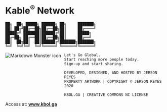 # Kable<sup>®</sup> Network
	██╗  ██╗ █████╗ ██████╗ ██╗     ███████╗
	██║ ██╔╝██╔══██╗██╔══██╗██║     ██╔════╝
	█████╔╝ ███████║██████╔╝██║     █████╗  
	██╔═██╗ ██╔══██║██╔══██╗██║     ██╔══╝  
	██║  ██╗██║  ██║██████╔╝███████╗███████╗
	╚═╝  ╚═╝╚═╝  ╚═╝╚═════╝ ╚══════╝╚══════╝
<img src="https://repository-images.githubusercontent.com/329302905/a631d700-5662-11eb-8d90-a8b059352bb2" alt="Markdown Monster icon" style="float: left; margin-right: 10px;" />

	Let's Go Global.
	Start reaching more people today.
	Sign-up and start sharing.

	DEVELOPED, DESIGNED, AND HOSTED BY JERSON REYES
	PROPERTY ARTWORK | COPYRIGHT © JERSON REYES 2020
	
	KBOL.GA | CREATIVE COMMONS NC LICENSE

Access at: **www.kbol.ga**
